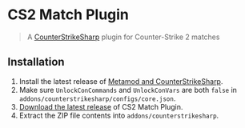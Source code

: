 # CS2 Match Plugin

> A [CounterStrikeSharp](https://docs.cssharp.dev) plugin for Counter-Strike 2 matches

## Installation

1. Install the latest release of [Metamod and CounterStrikeSharp](https://docs.cssharp.dev/docs/guides/getting-started.html).
2. Make sure `UnlockConCommands` and `UnlockConVars` are both `false` in `addons/counterstrikesharp/configs/core.json`.
3. [Download the latest release](https://github.com/ianlucas/cs2-match-plugin/releases) of CS2 Match Plugin.
4. Extract the ZIP file contents into `addons/counterstrikesharp`.